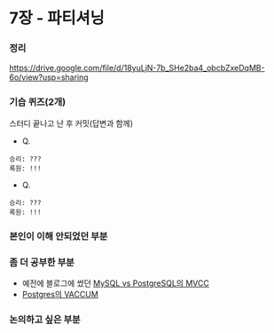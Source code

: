 # 7장 - 파티셔닝

### 정리
https://drive.google.com/file/d/18yuLjN-7b_SHe2ba4_obcbZxeDqMB-6o/view?usp=sharing

### 기습 퀴즈(2개)
스터디 끝나고 난 후 커밋(답변과 함께)
- Q.
```text
승리: ???
록원: !!!
```  

- Q.
```text
승리: ???
록원: !!!
``` 

### 본인이 이해 안되었던 부분

### 좀 더 공부한 부분
- 예전에 블로그에 썼던 [MySQL vs PostgreSQL의 MVCC](https://keepseeking.tistory.com/18)
- [Postgres의 VACCUM](https://www.percona.com/blog/basic-understanding-bloat-vacuum-postgresql-mvcc/)

### 논의하고 싶은 부분